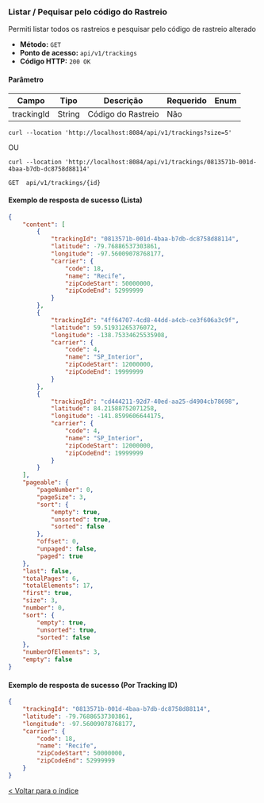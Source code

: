 ### Listar / Pequisar pelo código do Rastreio 

Permiti listar todos os rastreios e pesquisar pelo código de rastreio alterado

- **Método:** `GET`
- **Ponto de acesso:** `api/v1/trackings`
- **Código HTTP:** `200 OK`

#### Parâmetro
| **Campo**  | **Tipo**    | **Descrição**      | **Requerido** | **Enum**                    | 
|------------|-------------|--------------------|---------------|-----------------------------|
| trackingId | String      | Código do Rastreio | Não            |                             |

```shell
curl --location 'http://localhost:8084/api/v1/trackings?size=5'
```
OU
```shell
curl --location 'http://localhost:8084/api/v1/trackings/0813571b-001d-4baa-b7db-dc8758d88114'
```
    GET  api/v1/trackings/{id}

#### Exemplo de resposta de sucesso (Lista)

```json
{
    "content": [
        {
            "trackingId": "0813571b-001d-4baa-b7db-dc8758d88114",
            "latitude": -79.76886537303861,
            "longitude": -97.56009078768177,
            "carrier": {
                "code": 18,
                "name": "Recife",
                "zipCodeStart": 50000000,
                "zipCodeEnd": 52999999
            }
        },
        {
            "trackingId": "4ff64707-4cd8-44dd-a4cb-ce3f606a3c9f",
            "latitude": 59.51931265376072,
            "longitude": -138.75334625535908,
            "carrier": {
                "code": 4,
                "name": "SP_Interior",
                "zipCodeStart": 12000000,
                "zipCodeEnd": 19999999
            }
        },
        {
            "trackingId": "cd444211-92d7-40ed-aa25-d4904cb78698",
            "latitude": 84.21588752071258,
            "longitude": -141.8599606644175,
            "carrier": {
                "code": 4,
                "name": "SP_Interior",
                "zipCodeStart": 12000000,
                "zipCodeEnd": 19999999
            }
        }
    ],
    "pageable": {
        "pageNumber": 0,
        "pageSize": 3,
        "sort": {
            "empty": true,
            "unsorted": true,
            "sorted": false
        },
        "offset": 0,
        "unpaged": false,
        "paged": true
    },
    "last": false,
    "totalPages": 6,
    "totalElements": 17,
    "first": true,
    "size": 3,
    "number": 0,
    "sort": {
        "empty": true,
        "unsorted": true,
        "sorted": false
    },
    "numberOfElements": 3,
    "empty": false
}
```

#### Exemplo de resposta de sucesso (Por Tracking ID)

```json
{
    "trackingId": "0813571b-001d-4baa-b7db-dc8758d88114",
    "latitude": -79.76886537303861,
    "longitude": -97.56009078768177,
    "carrier": {
        "code": 18,
        "name": "Recife",
        "zipCodeStart": 50000000,
        "zipCodeEnd": 52999999
    }
}
```

[< Voltar para o índice](../README.md)
